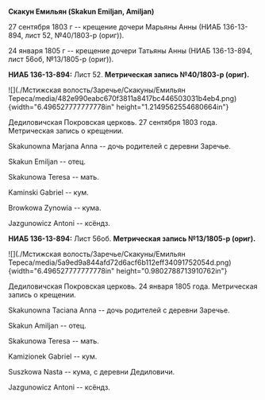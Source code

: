 **Скакун Емильян (Skakun Emiljan, Amiljan)**

27 сентября 1803 г -- крещение дочери Марьяны Анны (НИАБ 136-13-894,
лист 52, №40/1803-р (ориг)).

24 января 1805 г -- крещение дочери Татьяны Анны (НИАБ 136-13-894, лист
56об, №13/1805-р (ориг)).

**НИАБ 136-13-894:** Лист 52. **Метрическая запись №40/1803-р (ориг).**

![](./Мстижская волость/Заречье/Скакуны/Емильян Тереса/media/482e990eabc670f3811a8417bc446503031b4eb4.png){width="6.496527777777778in"
height="1.2149562554680664in"}

Дедиловичская Покровская церковь. 27 сентября 1803 года. Метрическая
запись о крещении.

Skakunowna Marjana Anna -- дочь родителей с деревни Заречье.

Skakun Emiljan -- отец.

Skakunowa Teresa -- мать.

Kaminski Gabriel -- кум.

Browkowa Zynowia -- кума.

Jazgunowicz Antoni -- ксёндз.

**НИАБ 136-13-894:** Лист 56об. **Метрическая запись №13/1805-р
(ориг).**

![](./Мстижская волость/Заречье/Скакуны/Емильян Тереса/media/5a9ed9a844afd72d6acf6b112eff34091752054d.png){width="6.496527777777778in"
height="0.9802788713910762in"}

Дедиловичская Покровская церковь. 24 января 1805 года. Метрическая
запись о крещении.

Skakunowna Taciana Anna -- дочь родителей с деревни Заречье.

Skakun Amiljan -- отец.

Skakunowa Teresa -- мать.

Kamizionek Gabriel -- кум.

Suszkowa Nasta -- кума, с деревни Дедиловичи.

Jazgunowicz Antoni -- ксёндз.
